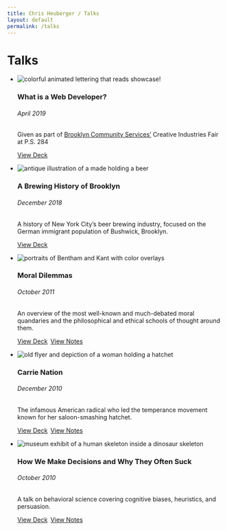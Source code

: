 ```yaml
---
title: Chris Heuberger / Talks
layout: default
permalink: /talks
---
```


<div class="main-content">

  <h1 class="page-title">Talks</h1>

  <section class="list-wrapper">
    <ul class="simple-list">
      <li class="simple-list__item">
        <img class="simple-list__img simple-list__img-border" src="assets/img/talks/bcs.gif" alt="colorful animated lettering that reads showcase!" loading="lazy">
        <div class="simple-list__text">
          <h3 class="simple-list__title">What is a Web Developer?</h3>
          <h6 class="simple-list__date">April 2019</h6>
          <p class="simple-list__description">Given as part of <a class="text-link" href="https://wearebcs.org/" target="_blank" rel="noopener">Brooklyn Community Services’</a> Creative Industries Fair at P.S. 284</p>
          <p class="simple-list-resources"><a class="btn" href="https://docs.google.com/presentation/d/1FEj4kfvNWTE3ViNSXmK3VgzL5J-4_zwEsgzAi213c9k/edit?usp=sharing" target="_blank" rel="noopener">View Deck</a></p>
        </div>
      </li>
      <li class="simple-list__item">
        <img class="simple-list__img" src="assets/img/talks/brewing-tour.png" alt="antique illustration of a made holding a beer" loading="lazy">
        <div class="simple-list__text">
          <h3 class="simple-list__title">A Brewing History of Brooklyn</h3>
          <h6 class="simple-list__date">December 2018</h6>
          <p class="simple-list__description">A history of New York City’s beer brewing industry, focused on the German immigrant population of Bushwick, Brooklyn.</p>
          <p class="simple-list-resources"><a class="btn" href="https://docs.google.com/presentation/d/1l42G9SGduDMGT_RvWcthu4fWaKFdEw5-MxS9Ndpxn6A/edit?usp=sharing" target="_blank" rel="noopener">View Deck</a></p>
        </div>
      </li>
      <li class="simple-list__item">
        <img class="simple-list__img simple-list__img-border" src="assets/img/talks/dilemmas.png" alt="portraits of Bentham and Kant with color overlays" loading="lazy">
        <div class="simple-list__text">
          <h3 class="simple-list__title">Moral Dilemmas</h3>
          <h6 class="simple-list__date">October 2011</h6>
          <p class="simple-list__description">An overview of the most well-known and much-debated moral quandaries and the philosophical and ethical schools of thought around them.</p>
          <p class="simple-list-resources"><a class="btn" href="assets/img/presentations/ppn-dilemmas.pdf" target="_blank" rel="noopener">View Deck</a>&ensp;<a class="btn" href="/dilemmas" target="_blank" rel="noopener">View Notes</a></p>
        </div>
      </li>
      <li class="simple-list__item">
        <img class="simple-list__img simple-list__img-border" src="assets/img/talks/carrie-nation.png" alt="old flyer and depiction of a woman holding a hatchet" loading="lazy">
        <div class="simple-list__text">
          <h3 class="simple-list__title">Carrie Nation</h3>
          <h6 class="simple-list__date">December 2010</h6>
          <p class="simple-list__description">The infamous American radical who led the temperance movement known for her saloon-smashing hatchet.</p>
          <p class="simple-list-resources"><a class="btn" href="assets/img/presentations/ppn-prohibition.pdf" target="_blank" rel="noopener">View Deck</a>&ensp;<a class="btn" href="/carrie" target="_blank" rel="noopener">View Notes</a></p>
        </div>
      </li>
      <li class="simple-list__item">
        <img class="simple-list__img" src="assets/img/talks/decisions.png" alt="museum exhibit of a human skeleton inside a dinosaur skeleton" loading="lazy">
        <div class="simple-list__text">
          <h3 class="simple-list__title">How We Make Decisions and Why They Often Suck</h3>
          <h6 class="simple-list__date">October 2010</h6>
          <p class="simple-list__description">A talk on behavioral science covering cognitive biases, heuristics, and persuasion.</p>
          <p class="simple-list-resources"><a class="btn" href="assets/img/presentations/ppn-decision.pdf" target="_blank" rel="noopener">View Deck</a>&ensp;<a class="btn" href="/decisions" target="_blank" rel="noopener">View Notes</a></p>
        </div>
      </li>
    </ul>
  </section>

</div>